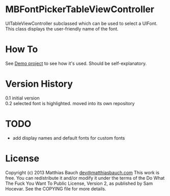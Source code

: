 MBFontPickerTableViewController
===============================

UITableViewController subclassed which can be used to select a UIFont. This class displays the user-friendly name of the font.


How To
======

See [Demo project](https://github.com/mattbauch/MBFontPickerDemo) to see how it's used. Should be self-explanatory. 


Version History
===============

0.1 initial version  
0.2 selected font is highlighted. moved into its own repository



TODO
====

- add display names and default fonts for custom fonts




License
=======

Copyright (c) 2013 Matthias Bauch <dev@matthiasbauch.com>
This work is free. You can redistribute it and/or modify it under the
terms of the Do What The Fuck You Want To Public License, Version 2,
as published by Sam Hocevar. See the COPYING file for more details.
